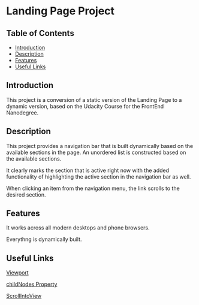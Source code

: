 # Landing Page Project

## Table of Contents

* [Introduction](#introduction)
* [Description](#description)
* [Features](#features)
* [Useful Links](#usefulLinks)

## Introduction

This project is a conversion of a static version of the Landing Page to a dynamic version, based on the Udacity Course for the FrontEnd Nanodegree. 

## Description

This project provides a navigation bar that is built dynamically based on the available sections in the page. An unordered list is constructed based on the available sections.

It clearly marks the section that is active right now with the added functionality of highlighting the active section in the navigation bar as well.

When clicking an item from the navigation menu, the link scrolls to the desired section.

## Features

It works across all modern desktops and phone browsers.

Everythng is dynamically built.

## Useful Links

[Viewport](https://www.javascripttutorial.net/dom/css/check-if-an-element-is-visible-in-the-viewport/)

[childNodes Property](https://www.w3schools.com/jsref/prop_node_childnodes.asp)

[ScrollIntoView](https://developer.mozilla.org/en-US/docs/Web/API/Element/scrollIntoView)
